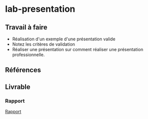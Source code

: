 # lab-presentation

## Travail à faire 

<!-- TODO : Rédiger le travail à faire -->
- Réalisation d'un exemple d'une présentation valide 
- Notez les critères de validation
- Réaliser une présentation sur comment réaliser une présentation professionnelle.

## Références

## Livrable

### Rapport

[Rapport](https://labs-web.github.io/lab-presentation/rapport.html)